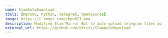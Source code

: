 ```yaml
---
name: SlamAutoDownload
tools: [Heroku, Python, Telegram, OpenSource]
image: https://i.imgur.com/zbpu6I3.png
description: Modified Slam Mirror Bot to auto upload telegram files without giving /mirror command,now u only have to forward files to it, Plus added a special file auto renaming process🙊
external_url: https://github.com/eXtizi/SlamAutoDownload
---
```

